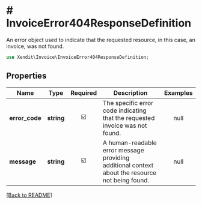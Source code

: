 # # InvoiceError404ResponseDefinition
An error object used to indicate that the requested resource, in this case, an invoice, was not found.

```php
use Xendit\Invoice\InvoiceError404ResponseDefinition;
```

## Properties

| Name | Type | Required | Description | Examples |
|------------|:-------------:|:-------------:|-------------|:-------------:|
| **error_code** | **string** | ☑️ | The specific error code indicating that the requested invoice was not found. | null |
| **message** | **string** | ☑️ | A human-readable error message providing additional context about the resource not being found. | null |


[[Back to README]](../../README.md)
